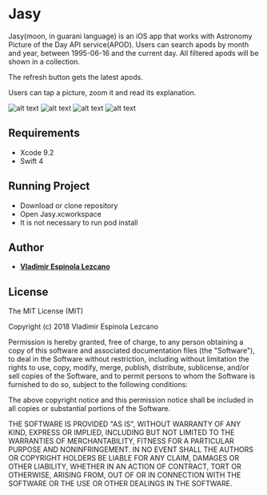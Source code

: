 # Jasy

Jasy(moon, in guarani language) is an iOS app that works with Astronomy Picture of the Day API service(APOD). Users can search apods by month and year, between 1995-06-16 and the current day. All filtered apods will be shown in a collection.

The refresh button gets the latest apods.

Users can tap a picture, zoom it and read its explanation.

![alt text](https://github.com/vlados456/Jasy/blob/master/Screenshots/screen-1.png)
![alt text](https://github.com/vlados456/Jasy/blob/master/Screenshots/screen-2.png)
![alt text](https://github.com/vlados456/Jasy/blob/master/Screenshots/screen-3.1.png)
![alt text](https://github.com/vlados456/Jasy/blob/master/Screenshots/screen-4.png)


## Requirements
- Xcode 9.2
- Swift 4

## Running Project
- Download or clone repository  
- Open Jasy.xcworkspace
- It is not necessary to run pod install

## Author

* **[Vladimir Espinola Lezcano](https://www.linkedin.com/in/vladimir-espinola-lezcano-012464a2/)**

## License

The MIT License (MIT)

Copyright (c) 2018 Vladimir Espinola Lezcano

Permission is hereby granted, free of charge, to any person obtaining a copy of this software and associated documentation files (the "Software"), to deal in the Software without restriction, including without limitation the rights to use, copy, modify, merge, publish, distribute, sublicense, and/or sell copies of the Software, and to permit persons to whom the Software is furnished to do so, subject to the following conditions:

The above copyright notice and this permission notice shall be included in all copies or substantial portions of the Software.

THE SOFTWARE IS PROVIDED "AS IS", WITHOUT WARRANTY OF ANY KIND, EXPRESS OR IMPLIED, INCLUDING BUT NOT LIMITED TO THE WARRANTIES OF MERCHANTABILITY, FITNESS FOR A PARTICULAR PURPOSE AND NONINFRINGEMENT. IN NO EVENT SHALL THE AUTHORS OR COPYRIGHT HOLDERS BE LIABLE FOR ANY CLAIM, DAMAGES OR OTHER LIABILITY, WHETHER IN AN ACTION OF CONTRACT, TORT OR OTHERWISE, ARISING FROM, OUT OF OR IN CONNECTION WITH THE SOFTWARE OR THE USE OR OTHER DEALINGS IN THE SOFTWARE.
